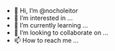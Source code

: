 - 👋 Hi, I’m @nocholeitor
- 👀 I’m interested in ...
- 🌱 I’m currently learning ...
- 💞️ I’m looking to collaborate on ...
- 📫 How to reach me ...

<!---
nocholeitor/nocholeitor is a ✨ special ✨ repository because its `README.md` (this file) appears on your GitHub profile.
You can click the Preview link to take a look at your changes.
--->
